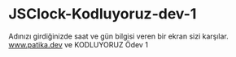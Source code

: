 # JSClock-Kodluyoruz-dev-1
Adınızı girdiğinizde saat ve gün bilgisi veren bir ekran sizi karşılar.
 www.patika.dev ve KODLUYORUZ Ödev 1
